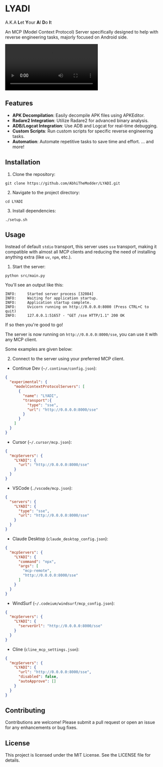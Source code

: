 # LYADI
A.K.A **L**et **Y**our **A**I **D**o **I**t

An MCP (Model Context Protocol) Server specifically designed to help with reverse engineering tasks, majorly focused on Android side.

![Demo Video](demo/demo.mp4)

## Features

- **APK Decompilation**: Easily decompile APK files using APKEditor.
- **Radare2 Integration**: Utilize Radare2 for advanced binary analysis.
- **ADB/Logcat Integration**: Use ADB and Logcat for real-time debugging.
- **Custom Scripts**: Run custom scripts for specific reverse engineering tasks.
- **Automation**: Automate repetitive tasks to save time and effort.
... and more!

## Installation

1. Clone the repository:
```shell
git clone https://github.com/AbhiTheModder/LYADI.git
```

2. Navigate to the project directory:
```shell
cd LYADI
```

3. Install dependencies:
```shell
./setup.sh
```

## Usage

Instead of default `stdio` transport, this server uses `sse` transport, making it compatible with almost all MCP clients and reducing the need of installing anything extra (like `uv`, `npm`, etc.).

1. Start the server:

```shell
python src/main.py
```

You'll see an output like this:
```shell
INFO:     Started server process [32084]
INFO:     Waiting for application startup.
INFO:     Application startup complete.
INFO:     Uvicorn running on http://0.0.0.0:8000 (Press CTRL+C to quit)
INFO:     127.0.0.1:51657 - "GET /sse HTTP/1.1" 200 OK
```

If so then you're good to go!

The server is now running on `http://0.0.0.0:8000/sse`, you can use it with any MCP client.

Some examples are given below:

2. Connect to the server using your preferred MCP client.

- Continue Dev (`~/.continue/config.json`):
```json
{
  "experimental": {
    "modelContextProtocolServers": [
      {
        "name": "LYADI",
        "transport":{
          "type": "sse",
          "url": "http://0.0.0.0:8000/sse"
        }
      }
    ]
  }
}
```

- Cursor (`~/.cursor/mcp.json`):
```json
{
  "mcpServers": {
    "LYADI": {
      "url": "http://0.0.0.0:8000/sse"
    }
  }
}
```

- VSCode (`./vscode/mcp.json`):
```json
{
  "servers": {
    "LYADI": {
      "type": "sse",
      "url": "http://0.0.0.0:8000/sse"
    }
  }
}
```

- Claude Desktop (`claude_desktop_config.json`):
```json
{
  "mcpServers": {
    "LYADI": {
      "command": "npx",
      "args": [
        "mcp-remote",
        "http://0.0.0.0:8000/sse"
      ]
    }
  }
}
```

- WindSurf (`~/.codeium/windsurf/mcp_config.json`):
```json
{
  "mcpServers": {
    "LYADI": {
      "serverUrl": "http://0.0.0.0:8000/sse"
    }
  }
}
```

- Cline (`cline_mcp_settings.json`):
```json
{
  "mcpServers": {
    "LYADI": {
      "url": "http://0.0.0.0:8000/sse",
      "disabled": false,
      "autoApprove": []
    }
  }
}
```

## Contributing

Contributions are welcome! Please submit a pull request or open an issue for any enhancements or bug fixes.

## License

This project is licensed under the MIT License. See the LICENSE file for details.